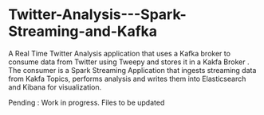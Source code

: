 # Twitter-Analysis---Spark-Streaming-and-Kafka
A Real Time Twitter Analysis application that uses a Kafka broker to consume data from Twitter using Tweepy and stores it in a Kakfa Broker . The consumer is a Spark Streaming Application that ingests streaming data from Kakfa Topics, performs analysis and writes them into Elasticsearch and Kibana for visualization. 

Pending : Work in progress. Files to be updated
